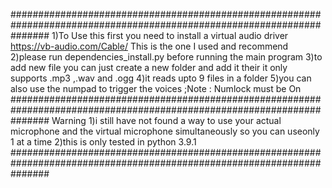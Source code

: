 #######################################################################################################################
1)To Use this first you need to install a virtual audio driver
https://vb-audio.com/Cable/
This is the one I used and recommend
2)please run dependencies_install.py before running the main program
3)to add new file you can just create a new folder and add it their it only supports .mp3 ,.wav and .ogg
4)it reads upto 9 files in a folder
5)you can also use the numpad to trigger the voices ;Note : Numlock must be On
#######################################################################################################################
Warning
1)i still have not found a way to use your actual microphone and the virtual microphone simultaneously so you can useonly 1 at a time
2)this is only tested in python 3.9.1
#######################################################################################################################
